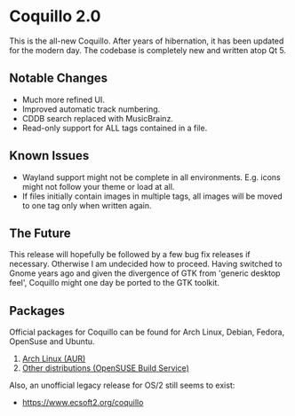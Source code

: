 # Coquillo 2.0
This is the all-new Coquillo. After years of hibernation, it has been updated for the modern day. The codebase is completely new and written atop Qt 5.

## Notable Changes
- Much more refined UI.
- Improved automatic track numbering.
- CDDB search replaced with MusicBrainz.
- Read-only support for ALL tags contained in a file.

## Known Issues
- Wayland support might not be complete in all environments. E.g. icons might not follow your theme or load at all.
- If files initially contain images in multiple tags, all images will be moved to one tag only when written again.

## The Future
This release will hopefully be followed by a few bug fix releases if necessary. Otherwise I am undecided how to proceed. Having switched to Gnome years ago and given the divergence of GTK from 'generic desktop feel', Coquillo might one day be ported to the GTK toolkit.

## Packages
Official packages for Coquillo can be found for Arch Linux, Debian, Fedora, OpenSuse and Ubuntu.

1. [Arch Linux (AUR)](https://aur.archlinux.org/packages/coquillo)
2. [Other distributions (OpenSUSE Build Service)](https://software.opensuse.org//download.html?project=home%3Asjuvonen&package=coquillo)

Also, an unofficial legacy release for OS/2 still seems to exist:
- https://www.ecsoft2.org/coquillo
